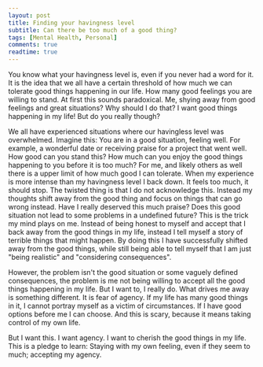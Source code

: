 ```yaml
---
layout: post
title: Finding your havingness level
subtitle: Can there be too much of a good thing?
tags: [Mental Health, Personal]
comments: true
readtime: true
---
```


You know what your havingness level is, even if you never had a word for it. It is the idea that we all have a certain threshold of how much we can tolerate good things happening in our life. How many good feelings you are willing to stand. At first this sounds paradoxical. Me, shying away from good feelings and great situations? Why should I do that? I want good things happening in my life! But do you really though?

We all have experienced situations where our havingless level was overwhelmed. Imagine this: You are in a good situation, feeling well. For example,  a wonderful date or receiving praise for a project that went well. How good can you stand this? How much can you enjoy the good things happening to you before it is too much? For me, and likely others as well there is a upper limit of how much good I can tolerate. When my experience is more intense than my havingness level I back down. It feels too much, it should stop. The twisted thing is that I do not acknowledge this. Instead my thoughts shift away from the good thing and focus on things that can go wrong instead. Have I really deserved this much praise? Does this good situation not lead to some problems in a undefined future? This is the trick my mind plays on me. Instead of being honest to myself and accept that I back away from the good things in my life, instead I tell myself a story of terrible things that might happen. By doing this I have successfully shifted away from the good things, while still being able to tell myself that I am just "being realistic" and "considering consequences".

However, the problem isn't the good situation or some vaguely defined consequences, the problem is me not being willing to accept all the good things happening in my life. But I want to, I really do. What drives me away is something different. It is fear of agency. If my life has many good things in it, I cannot portray myself as a victim of circumstances. If I have good options before me I can choose. And this is scary, because it means taking control of my own life.

But I want this. I want agency. I want to cherish the good things in my life. This is a pledge to learn: Staying with my own feeling, even if they seem to much; accepting my agency.
